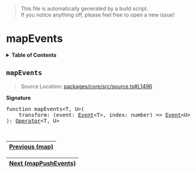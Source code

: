 > This file is automatically generated by a build script.<br>If you notice anything off, please feel free to open a new issue!

# mapEvents

<details><summary><b>Table of Contents</b></summary><br>

1. [<code>mapEvents</code>](#mapEvents)</details>

## <a name="mapEvents"></a><code>mapEvents</code>

> Source Location: [packages\/core\/src\/source.ts#L1496](..\/..\/packages\/core\/src\/source.ts#L1496)

<b>Signature</b>

<pre>function mapEvents&lt;T, U&gt;(<br>    transform: (event: <a href="../01-api-basics/01-Event.md#Event">Event</a>&lt;T&gt;, index: number) =&gt; <a href="../01-api-basics/01-Event.md#Event">Event</a>&lt;U&gt; | undefined | null,<br>): <a href="../01-api-basics/04-Operator.md#Operator">Operator</a>&lt;T, U&gt;</pre><br>

| [Previous \(map\)](036-map.md#readme) |
| --- |

<div align="right">

| [Next \(mapPushEvents\)](038-mapPushEvents.md#readme) |
| --- |
</div>
